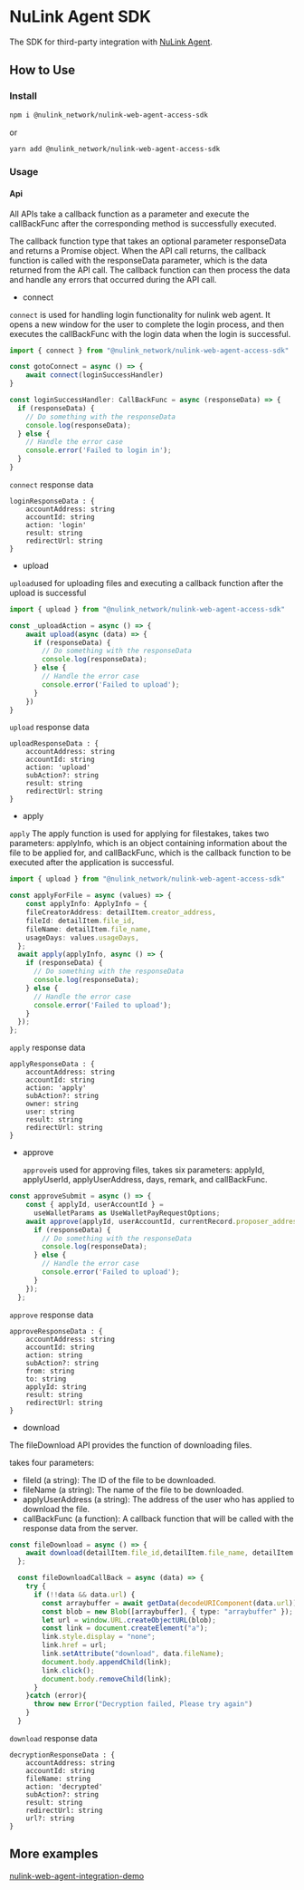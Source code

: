 # NuLink Agent SDK
The SDK for third-party integration with [NuLink Agent](../product/nulink_agent.md).

## How to Use

### Install
```bash
npm i @nulink_network/nulink-web-agent-access-sdk
```
or
```bash
yarn add @nulink_network/nulink-web-agent-access-sdk
```

### Usage
#### Api
All APIs take a callback function as a parameter and execute the callBackFunc after the corresponding method is successfully executed.

The callback function type that takes an optional parameter responseData and returns a Promise object.
When the API call returns, the callback function is called with the responseData parameter, which is the data returned from the API call. The callback function can then process the data and handle any errors that occurred during the API call.
- connect


```connect``` is used for handling login functionality for nulink web agent. It opens a new window for the user to complete the login process, and then executes the callBackFunc with the login data when the login is successful.

```typescript
import { connect } from "@nulink_network/nulink-web-agent-access-sdk"

const gotoConnect = async () => {
    await connect(loginSuccessHandler)
}

const loginSuccessHandler: CallBackFunc = async (responseData) => {
  if (responseData) {
    // Do something with the responseData
    console.log(responseData);
  } else {
    // Handle the error case
    console.error('Failed to login in');
  }
}
```
```connect``` response data
```
loginResponseData : {
    accountAddress: string
    accountId: string
    action: 'login'
    result: string
    redirectUrl: string
}
```

- upload

```upload```used for uploading files and executing a callback function after the upload is successful
```typescript
import { upload } from "@nulink_network/nulink-web-agent-access-sdk"

const _uploadAction = async () => {
    await upload(async (data) => {
      if (responseData) {
        // Do something with the responseData
        console.log(responseData);
      } else {
        // Handle the error case
        console.error('Failed to upload');
      }
    })
}
```
```upload``` response data

```
uploadResponseData : {
    accountAddress: string
    accountId: string
    action: 'upload'
    subAction?: string
    result: string
    redirectUrl: string
}
```
- apply


```apply``` The apply function is used for applying for filestakes, takes two parameters: applyInfo, which is an object containing information about the file to be applied for, and callBackFunc, which is the callback function to be executed after the application is successful.

```typescript
import { upload } from "@nulink_network/nulink-web-agent-access-sdk"

const applyForFile = async (values) => {
    const applyInfo: ApplyInfo = {
    fileCreatorAddress: detailItem.creator_address,
    fileId: detailItem.file_id,
    fileName: detailItem.file_name,
    usageDays: values.usageDays,
  };
  await apply(applyInfo, async () => {
    if (responseData) {
      // Do something with the responseData
      console.log(responseData);
    } else {
      // Handle the error case
      console.error('Failed to upload');
    }
  });
};
```
```apply``` response data
```
applyResponseData : {
    accountAddress: string
    accountId: string
    action: 'apply'
    subAction?: string
    owner: string
    user: string
    result: string
    redirectUrl: string
}
```

- approve

  ```approve```is used for approving files, takes six parameters: applyId, applyUserId, applyUserAddress, days, remark, and callBackFunc.

```typescript
const approveSubmit = async () => {
    const { applyId, userAccountId } =
      useWalletParams as UseWalletPayRequestOptions;
    await approve(applyId, userAccountId, currentRecord.proposer_address, currentRecord.days, currentRecord.remark, async () => {
      if (responseData) {
        // Do something with the responseData
        console.log(responseData);
      } else {
        // Handle the error case
        console.error('Failed to upload');
      }
    });
  };
```
```approve``` response data
```
approveResponseData : {
    accountAddress: string
    accountId: string
    action: string
    subAction?: string
    from: string
    to: string
    applyId: string
    result: string
    redirectUrl: string
}
```
- download

The fileDownload API provides the function of downloading files.

takes four parameters:
- fileId (a string): The ID of the file to be downloaded.
- fileName (a string): The name of the file to be downloaded.
- applyUserAddress (a string): The address of the user who has applied to download the file.
- callBackFunc (a function): A callback function that will be called with the response data from the server.

```typescript
const fileDownload = async () => {
    await download(detailItem.file_id,detailItem.file_name, detailItem.file_owner_address, fileDownloadCallBack);
  };

  const fileDownloadCallBack = async (data) => {
    try {
      if (!!data && data.url) {
        const arraybuffer = await getData(decodeURIComponent(data.url))
        const blob = new Blob([arraybuffer], { type: "arraybuffer" });
        let url = window.URL.createObjectURL(blob);
        const link = document.createElement("a");
        link.style.display = "none";
        link.href = url;
        link.setAttribute("download", data.fileName);
        document.body.appendChild(link);
        link.click();
        document.body.removeChild(link);
      }
    }catch (error){
      throw new Error("Decryption failed, Please try again")
    }
  }
```
```download``` response data
```
decryptionResponseData : {
    accountAddress: string
    accountId: string
    fileName: string
    action: 'decrypted'
    subAction?: string
    result: string
    redirectUrl: string
    url?: string
}
```

## More examples

[nulink-web-agent-integration-demo](https://github.com/NuLink-network/nulink-web-agent-integration-demo.git) 